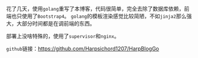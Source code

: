 花了几天，使用`golang`重写了本博客，代码很简单，完全去除了数据库依赖，前端也只使用了`Bootstrap4`。
`golang`的模板渲染感觉比较简陋，不如`jinja2`那么强大，大部分时间都是在调前端的东西。

部署上没啥特殊的，使用了`supervisor`和`nginx`。

`github`链接：https://github.com/Harpsichord1207/HarpBlogGo  
